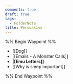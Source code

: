 ```yaml
---
comments: true
draft: true
tags:
  - FolderNote
title: Persuasive
---
```

%% Begin Waypoint %%

- [[Dog]]
- [[Emails - A Monster Calls]]
- **[[Emu Letters]]**
- [[Why is sleep important]]

%% End Waypoint %%
